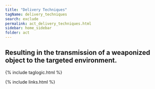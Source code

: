 ```yaml
---
title: "Delivery Techniques"
tagName: delivery_techniques
search: exclude
permalink: act_delivery_techniques.html
sidebar: home_sidebar
folder: act
---
```


## Resulting in the transmission of a weaponized object to the targeted environment.


{% include taglogic.html %}

{% include links.html %}
